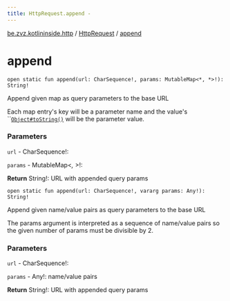 ```yaml
---
title: HttpRequest.append - 
---
```


[be.zvz.kotlininside.http](../index.html) / [HttpRequest](index.html) / [append](./append.html)

# append

`open static fun append(url: CharSequence!, params: MutableMap<*, *>!): String!`

Append given map as query parameters to the base URL

 Each map entry's key will be a parameter name and the value's ``[`Object#toString()`](#) will be the parameter value.

### Parameters

`url` - CharSequence!:

`params` - MutableMap&lt;*,&nbsp;*&gt;!:

**Return**
String!: URL with appended query params

`open static fun append(url: CharSequence!, vararg params: Any!): String!`

Append given name/value pairs as query parameters to the base URL

 The params argument is interpreted as a sequence of name/value pairs so the given number of params must be divisible by 2.

### Parameters

`url` - CharSequence!:

`params` - Any!: name/value pairs

**Return**
String!: URL with appended query params

